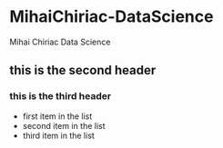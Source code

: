 # MihaiChiriac-DataScience
Mihai Chiriac Data Science

## this is the second header
### this is the third header


* first item in the list
* second item in the list
* third item in the list
